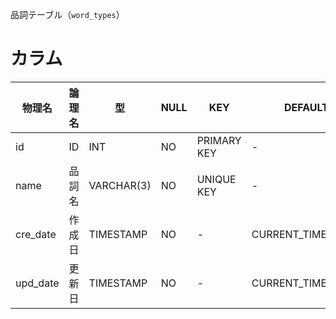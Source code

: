 品詞テーブル（`word_types`）  

# カラム  
|物理名|論理名|型|NULL|KEY|DEFAULT|EXTRA|
|-|-|-|-|-|-|-|
|id|ID|INT|NO|PRIMARY KEY|-|AUTO_INCREMENT|
|name|品詞名|VARCHAR(3)|NO|UNIQUE KEY|-|-|
|cre_date|作成日|TIMESTAMP|NO|-|CURRENT_TIMESTAMP|-|
|upd_date|更新日|TIMESTAMP|NO|-|CURRENT_TIMESTAMP|ON UPDATE CURRENT_TIMESTAMP|
